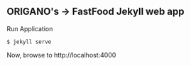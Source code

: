 ORIGANO's → FastFood Jekyll web app
-------------------------------------------------

Run Application

```$ jekyll serve```

Now, browse to http://localhost:4000
